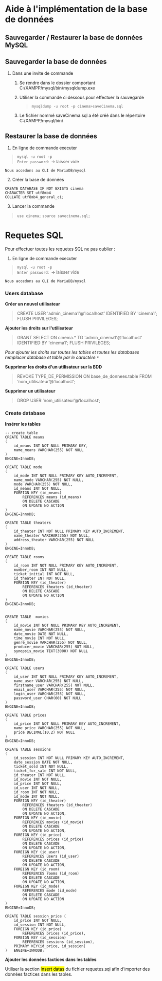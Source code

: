 # Aide à l'implémentation de la base de données
## Sauvegarder / Restaurer la base de données MySQL
## Sauvegarder la base de données

1. Dans une invite de commande
    1. Se rendre dans le dossier comportant C:/XAMPP/mysql/bin/mysqldump.exe

    2. Utiliser la commande ci dessous pour effectuer la sauvegarde
        >`mysqldump -u root -p cinema>saveCinema.sql`

    3. Le fichier nommé saveCinema.sql a été créé dans le répertoire C:/XAMPP/mysql/bin/   


## Restaurer la base de données
1. En ligne de commande executer

>    `mysql -u root -p`  
>`Enter password:` ->  laisser vide

    Nous accedons au CLI de MariaDB/mysql   

2. Créer la base de données
~~~
CREATE DATABASE IF NOT EXISTS cinema
CHARACTER SET utf8mb4
COLLATE utf8mb4_general_ci;
~~~

3. Lancer la commande 
>`use cinema;`
>`source savecinema.sql;`


# Requetes SQL
Pour effectuer toutes les requetes SQL ne pas oublier : 
1. En ligne de commande executer

>    `mysql -u root -p`  
>`Enter password:` ->  laisser vide

    Nous accedons au CLI de MariaDB/mysql   

### Users database
**Créer un nouvel utilisateur**
>CREATE USER 'admin_cinema1'@'localhost' IDENTIFIED BY 'cinema1';
FLUSH PRIVILEGES;

**Ajouter les droits sur l'utilisateur**
>GRANT SELECT ON cinema.* TO 'admin_cinema1'@'localhost' IDENTIFIED BY 'cinema1';
FLUSH PRIVILEGES;

*Pour ajouter les droits sur toutes les tables et toutes les databases remplacer database et table par le caractère `*`*

**Supprimer les droits d'un utilisateur sur la BDD**
>REVOKE TYPE_DE_PERMISSION ON base_de_donnees.table 
FROM ‘nom_utilisateur’@‘localhost’;

**Supprimer un utilisateur**
>DROP USER ‘nom_utilisateur’@‘localhost’;    


### Create database
**Insérer les tables**
```
-- create table
CREATE TABLE means 
(
    id_means INT NOT NULL PRIMARY KEY, 
    name_means VARCHAR(255) NOT NULL
)
ENGINE=InnoDB;

CREATE TABLE mode 
(
    id_mode INT NOT NULL PRIMARY KEY AUTO_INCREMENT, 
    name_mode VARCHAR(255) NOT NULL,
    mode VARCHAR(255) NOT NULL,
    id_means INT NOT NULL,
    FOREIGN KEY (id_means)
        REFERENCES means (id_means)
        ON DELETE CASCADE
        ON UPDATE NO ACTION
)
ENGINE=InnoDB;

CREATE TABLE theaters 
(
    id_theater INT NOT NULL PRIMARY KEY AUTO_INCREMENT, 
    name_theater VARCHAR(255) NOT NULL,
    address_theater VARCHAR(255) NOT NULL
)
ENGINE=InnoDB;

CREATE TABLE rooms 
(
    id_room INT NOT NULL PRIMARY KEY AUTO_INCREMENT, 
    number_room INT NOT NULL,
    ticket_initial INT NOT NULL,
    id_theater INT NOT NULL,
    FOREIGN KEY (id_theater)
        REFERENCES theaters (id_theater)
        ON DELETE CASCADE
        ON UPDATE NO ACTION
)
ENGINE=InnoDB;


CREATE TABLE  movies 
(
    id_movie INT NOT NULL PRIMARY KEY AUTO_INCREMENT, 
    name_movie VARCHAR(255) NOT NULL,
    date_movie DATE NOT NULL,
    time_movie INT NOT NULL,
    genre_movie VARCHAR(255) NOT NULL,
    producer_movie VARCHAR(255) NOT NULL,
    synopsis_movie TEXT(3000) NOT NULL
)
ENGINE=InnoDB;

CREATE TABLE users 
(
    id_user INT NOT NULL PRIMARY KEY AUTO_INCREMENT, 
    name_user VARCHAR(255) NOT NULL,
    firstname_user VARCHAR(255) NOT NULL,
    email_user VARCHAR(255) NOT NULL,
    login_user VARCHAR(255) NOT NULL,
    password_user CHAR(60) NOT NULL
)
ENGINE=InnoDB;

CREATE TABLE prices
(
    id_price INT NOT NULL PRIMARY KEY AUTO_INCREMENT, 
    name_price VARCHAR(255) NOT NULL,
    price DECIMAL(10,2) NOT NULL
)
ENGINE=InnoDB;

CREATE TABLE sessions 
(
    id_session INT NOT NULL PRIMARY KEY AUTO_INCREMENT, 
    date_session DATE NOT NULL,
    ticket_sold INT NOT NULL,
    ticket_for_sale INT NOT NULL,
    id_theater INT NOT NULL,
    id_movie INT NOT NULL,
    id_price INT NOT NULL,
    id_user INT NOT NULL,
    id_room INT NOT NULL,
    id_mode INT NOT NULL,
    FOREIGN KEY (id_theater)
        REFERENCES theaters (id_theater)
        ON DELETE CASCADE
        ON UPDATE NO ACTION,
    FOREIGN KEY (id_movie)
        REFERENCES movies (id_movie)
        ON DELETE CASCADE
        ON UPDATE NO ACTION,
    FOREIGN KEY (id_price)
        REFERENCES prices (id_price)
        ON DELETE CASCADE
        ON UPDATE NO ACTION,
    FOREIGN KEY (id_user)
        REFERENCES users (id_user)
        ON DELETE CASCADE
        ON UPDATE NO ACTION,
    FOREIGN KEY (id_room)
        REFERENCES rooms (id_room)
        ON DELETE CASCADE
        ON UPDATE NO ACTION,
    FOREIGN KEY (id_mode)
        REFERENCES mode (id_mode)
        ON DELETE CASCADE
        ON UPDATE NO ACTION
)
ENGINE=InnoDB;

CREATE TABLE session_price (
    id_price INT NOT NULL, 
    id_session INT NOT NULL,
    FOREIGN KEY (id_price)
        REFERENCES prices (id_price),
    FOREIGN KEY (id_session)
        REFERENCES sessions (id_session),
    PRIMARY KEY(id_price, id_session)
)   ENGINE=INNODB;
```

**Ajouter les données factices dans les tables**

Utiliser la section <mark>insert datas</mark> du fichier requetes.sql afin d'importer des données factices dans les tables.



